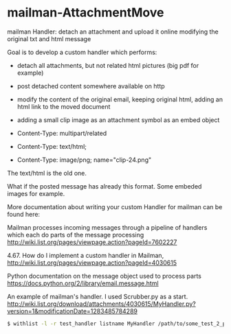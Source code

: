 mailman-AttachmentMove
======================

mailman Handler: detach an attachment and upload it online modifying the original txt and html message

Goal is to develop a custom handler which performs:

* detach all attachments, but not related html pictures (big pdf for example)
* post detached content somewhere available on http
* modify the content of the original email, keeping original html, adding an html link to the moved document
* adding a small clip image as an attachment symbol as an embed object


* Content-Type: multipart/related
 * Content-Type: text/html;
 * Content-Type: image/png; name="clip-24.png"

The text/html is the old one.


What if the posted message has already this format. Some embeded images for example.

More documentation about writing your custom Handler for mailman can be found 
here: 

Mailman processes incoming messages through a pipeline of handlers which each do parts of the message processing <http://wiki.list.org/pages/viewpage.action?pageId=7602227>

4.67. How do I implement a custom handler in Mailman, <http://wiki.list.org/pages/viewpage.action?pageId=4030615>

Python documentation on the message object used to process parts
https://docs.python.org/2/library/email.message.html

An example of mailman's handler. I used Scrubber.py as a start.
http://wiki.list.org/download/attachments/4030615/MyHandler.py?version=1&modificationDate=1283485784289

```bash
$ withlist -l -r test_handler listname MyHandler /path/to/some_test_2_pj.eml  > /tmp/out.handler && less -40 /tmp/out.handler
```

